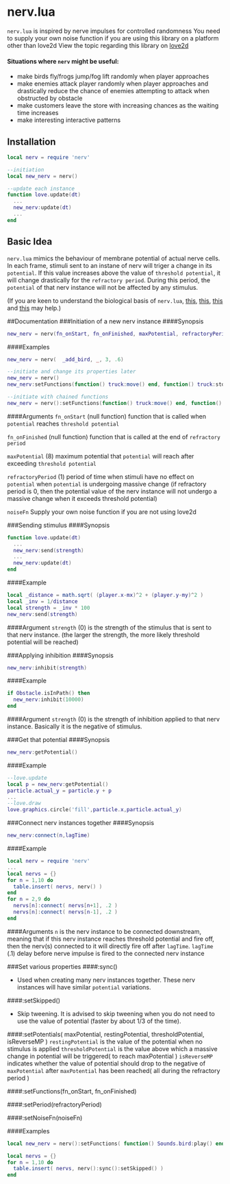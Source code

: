 # nerv.lua
`nerv.lua` is inspired by nerve impulses for controlled randomness
You need to supply your own noise function if you are using this library on a platform other than love2d
View the topic regarding this library on [love2d](https://love2d.org/forums/viewtopic.php?f=5&t=78090)

#### Situations where `nerv` might be useful:
* make birds fly/frogs jump/fog lift randomly when player approaches
* make enemies attack player randomly when player approaches and drastically reduce the chance of enemies attempting to attack when obstructed by obstacle
* make customers leave the store with increasing chances as the waiting time increases
* make interesting interactive patterns

## Installation
```lua
local nerv = require 'nerv'

--initiation
local new_nerv = nerv()

--update each instance
function love.update(dt)
  ...
  new_nerv:update(dt)
  ...
end
```

## Basic Idea
`nerv.lua` mimics the behaviour of membrane potential of actual nerve cells. In each frame, stimuli sent to an instane of nerv will triger a change in its `potential`. If this value increases above the value of `threshold potential`, it will change drastically for the `refractory period`. During this period, the `potential` of that nerv instance will not be affected by any stimulus.

(If you are keen to understand the biological basis of `nerv.lua`, [this](http://www.dummies.com/how-to/content/understanding-the-transmission-of-nerve-impulses.html), [this](http://www.sumanasinc.com/webcontent/animations/content/action_potential.html), [this](http://highered.mcgraw-hill.com/sites/0072495855/student_view0/chapter14/animation__the_nerve_impulse.html) and [this](http://www.youtube.com/watch?v=hFzqlO7FbzM) may help.)

##Documentation
###Initiation of a new nerv instance
####Synopsis
```lua
new_nerv = nerv(fn_onStart, fn_onFinished, maxPotential, refractoryPeriod, noiseFn)
```

####Examples
```lua
new_nerv = nerv(  _add_bird, _, 3, .6)

--initiate and change its properties later
new_nerv = nerv()
new_nerv:setFunctions(function() truck:move() end, function() truck:stop() end)

--initiate with chained functions
new_nerv = nerv():setFunctions(function() truck:move() end, function() truck:stop() end)
```

####Arguments
`fn_onStart` (null function)  function that is called when `potential` reaches `threshold potential`

`fn_onFinished` (null function) function that is called at the end of `refractory period`

`maxPotential` (8) maximum potential that `potential` will reach after exceeding `threshold potential`

`refractoryPeriod` (1) period of time when stimuli have no effect on `potential` when `potential` is undergoing massive change (if refractory period is 0, then the potential value of the nerv instance will not undergo a massive change when it exceeds threshold potential) 

`noiseFn` Supply your own noise function if you are not using love2d

###Sending stimulus
####Synopsis
```lua
function love.update(dt)
  ...
  new_nerv:send(strength)
  ...
  new_nerv:update(dt)
end
```

####Example
```lua
local _distance = math.sqrt( (player.x-mx)^2 + (player.y-my)^2 )
local _inv = 1/distance
local strength = _inv * 100
new_nerv:send(strength)
```

####Argument
`strength` (0) is the strength of the stimulus that is sent to that nerv instance. (the larger the strength, the more likely threshold potential will be reached)

###Applying inhibition
####Synopsis
```lua
new_nerv:inhibit(strength)
```

####Example
```lua
if Obstacle.isInPath() then
  new_nerv:inhibit(10000)
end
```

####Argument
`strength` (0) is the strength of inhibition applied to that nerv instance. Basically it is the negative of stimulus.

###Get that potential
####Synopsis
```lua
new_nerv:getPotential()
```

####Example
```lua
--love.update
local p = new_nerv:getPotential()
particle.actual_y = particle.y + p
...
--love.draw
love.graphics.circle('fill',particle.x,particle.actual_y)
```

###Connect nerv instances together
####Synopsis
```lua
new_nerv:connect(n,lagTime)
```

####Example
```lua
local nerv = require 'nerv'
...
local nervs = {}
for n = 1,10 do
  table.insert( nervs, nerv() )
end
for n = 2,9 do
  nervs[n]:connect( nervs[n+1], .2 )
  nervs[n]:connect( nervs[n-1], .2 )
end
```

####Arguments
`n` is the nerv instance to be connected downstream, meaning that if this nerv instance reaches threshold potential and fire off, then the nerv(s) connected to it will directly fire off after `lagTime`.
`lagTime` (.1) delay before nerve impulse is fired to the connected nerv instance

###Set various properties
####:sync()
* Used when creating many nerv instances together. These nerv instances will have similar `potential` variations.

####:setSkipped()
* Skip tweening. It is advised to skip tweening when you do not need to use the value of potential (faster by about 1/3 of the time).

####:setPotentials( maxPotential, restingPotential, thresholdPotential, isReverseMP )
`restingPotential` is the value of the potential when no stimulus is applied
`thresholdPotential` is the value above which a massive change in potential will be triggered( to reach maxPotential )
`isReverseMP` indicates whether the value of potential should drop to the negative of `maxPotential` after `maxPotential` has been reached( all during the refractory period )

####:setFunctions(fn_onStart, fn_onFinished)

####:setPeriod(refractoryPeriod)

####:setNoiseFn(noiseFn)

####Examples
```lua
local new_nerv = nerv():setFunctions( function() Sounds.bird:play() end, _ ):setPeriod(.6):setSkipped():setPotentials(3)

local nervs = {}
for n = 1,10 do
  table.insert( nervs, nerv():sync():setSkipped() )
end
```
